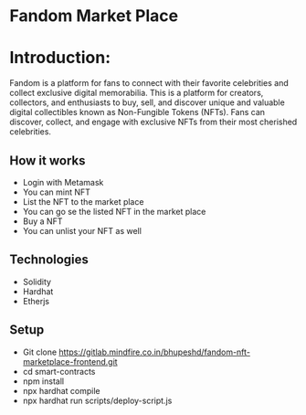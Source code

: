 # Fandom Market Place

# Introduction: 

Fandom is a platform for fans to connect with their favorite celebrities and collect exclusive digital memorabilia.  This is a platform for creators, collectors, and enthusiasts to buy, sell, and discover unique and valuable digital collectibles known as Non-Fungible Tokens (NFTs).
Fans can discover, collect, and engage with exclusive NFTs from their most cherished celebrities.

## How it works

- Login with Metamask
- You can mint NFT 
- List the NFT to the market place
- You can go se the listed NFT in the market place
- Buy a NFT
- You can unlist your NFT as well

## Technologies

- Solidity
- Hardhat
- Etherjs

## Setup

- Git clone https://gitlab.mindfire.co.in/bhupeshd/fandom-nft-marketplace-frontend.git
- cd  smart-contracts
- npm install
- npx hardhat compile
- npx hardhat run scripts/deploy-script.js






